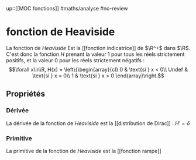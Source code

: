 up::[[MOC fonctions]]
#maths/analyse #no-review 
# fonction de Heaviside
La fonction de _Heaviside_ Est la [[fonction indicatrice]] de $\R^+$ dans $\R$.
C'est donc la fonction $H$ prenant la valeur $1$ pour tous les réels strictement positifs, et la valeur $0$ pour les réels strictement négatifs :
$$\forall x\in\R, H(x) = \left\{\begin{array}{cl}
0     & \text{si } x < 0\\
Undef & \text{si } x = 0\\
1     & \text{si } x > 0
\end{array}\right.$$


## Propriétés

### Dérivée
La dérivée de la fonction de _Heaviside_ est la [[distribution de Dirac]] : $H' = \delta$

### Primitive
La primitive de la fonction de _Heaviside_ est la [[fonction rampe]]
